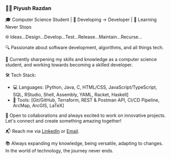 ### 👨‍💻 Piyush Razdan

🎓 Computer Science Student | 🌟 Developing -> Developer | 🚀 Learning Never Stops

🌐 Ideas...Design...Develop...Test...Release...Maintain...Recurse...

🔍 Passionate about software development, algorithms, and all things tech.

🌱 Currently sharpening my skills and knowledge as a computer science student, and working towards becoming a skilled developer.

🛠️ Tech Stack:
- 💻 Languages: [Python, Java, C, HTML/CSS, JavaScript/TypeScript, SQL, RStudio, Shell, Assembly, YAML, Racket, Haskell]
- 🔧 Tools: [Git/GitHub, Terraform, REST & Postman API, CI/CD Pipeline, ArcMap, ArcGIS, LaTeX]

🌟 Open to collaborations and always excited to work on innovative projects. Let's connect and create something amazing together!

📬 Reach me via [LinkedIn](https://www.linkedin.com/in/piyushrazdan/) or [Email](piyush.razdan@gmail.com).

📚 Always expanding my knowledge, being versatile, adapting to changes. In the world of technology, the journey never ends.

